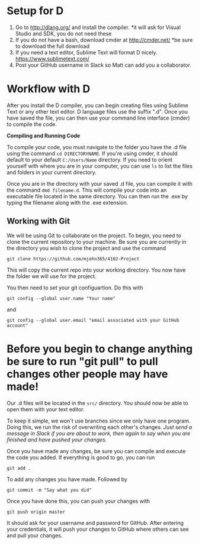 # **Setup for D**

1. Go to http://dlang.org/ and install the compiler.
	*it will ask for Visual Studio and SDK, you do not need these
2. If you do not have a bash, download cmder at http://cmder.net/
	*be sure to download the full download
3. If you need a text editor, Sublime Text will format D nicely. https://www.sublimetext.com/
4. Post your GitHub username in Slack so Matt can add you a collaborator.

# **Workflow with D**

After you install the D compiler, you can begin creating files using Sublime Text or
any other text editor. D language files use the suffix ".d". Once you have saved the
file, you can then use your command line interface (cmder) to compile the code. 

**Compiling and Running Code**

To compile your code, you must navigate to the folder you have the .d file using the
command ```cd DIRECTORYNAME```. If you're using cmder, it should default to your 
default ```C:/Users/Name``` directory. If you need to orient yourself with where you
are in your computer, you can use ```ls``` to list the files and folders in your
current directory.

Once you are in the directory with your saved .d file, you can compile it with the
command ```dmd filename.d```. This will compile your code into an executable file
located in the same directory. You can then run the .exe by typing the filename
along with the .exe extension.

## **Working with Git**

We will be using Git to collaborate on the project. To begin, you need to clone
the current repository to your machine. Be sure you are currently in the 
directory you wish to clone the project and use the command

```
git clone https://github.com/mjohn365/4102-Project
```

This will copy the current repo into your working directory. You now have the
folder we will use for the project. 

You then need to set your git configuartion. Do this with

```
git config --global user.name "Your name"
```
and
```
git config --global user.email "email associated with your GitHub account"
```

# **Before you begin to change anything be sure to run "git pull" to pull changes other people may have made!**

Our .d files will be located in the ```src/``` directory. You should now be able to open
them with your text editor. 

To keep it simple, we won't use branches since we only have one program. Doing this,
we run the risk of overwriting each other's changes. *Just send a message in Slack
if you are about to work, then again to say when you are finished and have pushed
your changes.*

Once you have made any changes, be sure you can compile and execute the code you
added. If everything is good to go, you can run

```
git add .
```

To add any changes you have made. Followed by

```
git commit -m "Say what you did"
```

Once you have done this, you can push your changes with

```
git push origin master
```

It should ask for your username and password for GitHub. After entering your
credentials, it will push your changes to GitHub where others can see and
pull your changes. 
